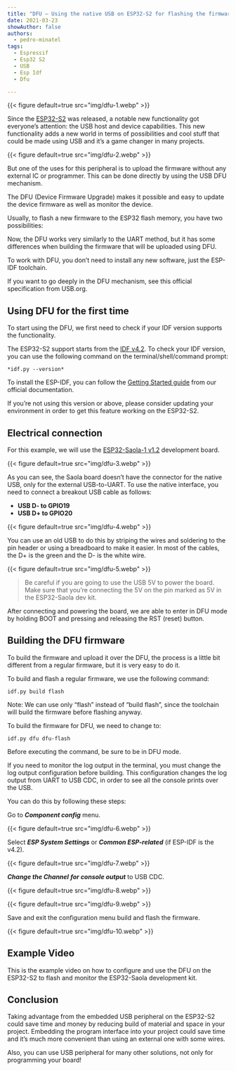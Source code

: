 ```yaml
---
title: "DFU — Using the native USB on ESP32-S2 for flashing the firmware"
date: 2021-03-23
showAuthor: false
authors:
  - pedro-minatel
tags:
  - Espressif
  - Esp32 S2
  - USB
  - Esp Idf
  - Dfu

---
```

{{< figure
    default=true
    src="img/dfu-1.webp"
    >}}

Since the [ESP32-S2](https://www.espressif.com/sites/default/files/documentation/esp32-s2_datasheet_en.pdf) was released, a notable new functionality got everyone’s attention: the USB host and device capabilities. This new functionality adds a new world in terms of possibilities and cool stuff that could be made using USB and it’s a game changer in many projects.

{{< figure
    default=true
    src="img/dfu-2.webp"
    >}}

But one of the uses for this peripheral is to upload the firmware without any external IC or programmer. This can be done directly by using the USB DFU mechanism.

The DFU (Device Firmware Upgrade) makes it possible and easy to update the device firmware as well as monitor the device.

Usually, to flash a new firmware to the ESP32 flash memory, you have two possibilities:

Now, the DFU works very similarly to the UART method, but it has some differences when building the firmware that will be uploaded using DFU.

To work with DFU, you don’t need to install any new software, just the ESP-IDF toolchain.

If you want to go deeply in the DFU mechanism, see this official specification from USB.org.

## Using DFU for the first time

To start using the DFU, we first need to check if your IDF version supports the functionality.

The ESP32-S2 support starts from the [IDF v4.2](https://docs.espressif.com/projects/esp-idf/en/release-v4.2/esp32s2/api-guides/dfu.html). To check your IDF version, you can use the following command on the terminal/shell/command prompt:

```
*idf.py --version*
```

To install the ESP-IDF, you can follow the [Getting Started guide](https://docs.espressif.com/projects/esp-idf/en/latest/esp32s2/get-started/) from our official documentation.

If you’re not using this version or above, please consider updating your environment in order to get this feature working on the ESP32-S2.

## Electrical connection

For this example, we will use the [ESP32-Saola-1 v1.2](https://docs.espressif.com/projects/esp-idf/en/latest/esp32s2/hw-reference/esp32s2/user-guide-saola-1-v1.2.html) development board.

{{< figure
    default=true
    src="img/dfu-3.webp"
    >}}

As you can see, the Saola board doesn’t have the connector for the native USB, only for the external USB-to-UART. To use the native interface, you need to connect a breakout USB cable as follows:

- __USB D- to GPIO19__ 
- __USB D+ to GPIO20__ 

{{< figure
    default=true
    src="img/dfu-4.webp"
    >}}

You can use an old USB to do this by striping the wires and soldering to the pin header or using a breadboard to make it easier. In most of the cables, the D+ is the green and the D- is the white wire.

{{< figure
    default=true
    src="img/dfu-5.webp"
    >}}

> Be careful if you are going to use the USB 5V to power the board. Make sure that you’re connecting the 5V on the pin marked as 5V in the ESP32-Saola dev kit.

After connecting and powering the board, we are able to enter in DFU mode by holding BOOT and pressing and releasing the RST (reset) button.

## Building the DFU firmware

To build the firmware and upload it over the DFU, the process is a little bit different from a regular firmware, but it is very easy to do it.

To build and flash a regular firmware, we use the following command:

```
idf.py build flash
```

Note: We can use only “flash” instead of “build flash”, since the toolchain will build the firmware before flashing anyway.

To build the firmware for DFU, we need to change to:

```
idf.py dfu dfu-flash
```

Before executing the command, be sure to be in DFU mode.

If you need to monitor the log output in the terminal, you must change the log output configuration before building. This configuration changes the log output from UART to USB CDC, in order to see all the console prints over the USB.

You can do this by following these steps:

Go to __*Component config*__  menu.

{{< figure
    default=true
    src="img/dfu-6.webp"
    >}}

Select __*ESP System Settings*__  or __*Common ESP-related*__  (if ESP-IDF is the v4.2).

{{< figure
    default=true
    src="img/dfu-7.webp"
    >}}

__*Change the Channel*__  __*for console output*__  to USB CDC.

{{< figure
    default=true
    src="img/dfu-8.webp"
    >}}

{{< figure
    default=true
    src="img/dfu-9.webp"
    >}}

Save and exit the configuration menu build and flash the firmware.

{{< figure
    default=true
    src="img/dfu-10.webp"
    >}}

## Example Video

This is the example video on how to configure and use the DFU on the ESP32-S2 to flash and monitor the ESP32-Saola development kit.

## Conclusion

Taking advantage from the embedded USB peripheral on the ESP32-S2 could save time and money by reducing build of material and space in your project. Embedding the program interface into your project could save time and it’s much more convenient than using an external one with some wires.

Also, you can use USB peripheral for many other solutions, not only for programming your board!
